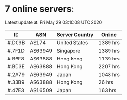 # 7 online servers:

Latest update at: Fri May 29 03:10:08 UTC 2020

| ID | ASN | Server Country | Online |
| -- | --- | -------------- | ------ |
| #.D09B | AS174 | United States | 1389 hrs |
| #.7F1D | AS63949 | Singapore | 1389 hrs |
| #.B6F8 | AS63888 | Hong Kong | 1139 hrs |
| #.BD3E | AS63888 | Hong Kong | 2207 hrs |
| #.2A79 | AS63949 | Japan | 1048 hrs |
| #.33B9 | AS63888 | Hong Kong | 26 hrs |
| #.47E3 | AS16509 | Japan | 163 hrs |


